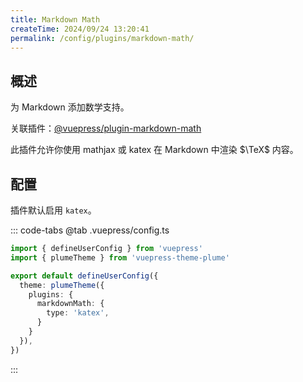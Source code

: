 ```yaml
---
title: Markdown Math
createTime: 2024/09/24 13:20:41
permalink: /config/plugins/markdown-math/
---
```


## 概述

为 Markdown 添加数学支持。

关联插件：[@vuepress/plugin-markdown-math](https://ecosystem.vuejs.press/zh/plugins/markdown/markdown-math.html)

此插件允许你使用 mathjax 或 katex 在 Markdown 中渲染 $\TeX$ 内容。

## 配置

插件默认启用 `katex`。

::: code-tabs
@tab .vuepress/config.ts

```ts
import { defineUserConfig } from 'vuepress'
import { plumeTheme } from 'vuepress-theme-plume'

export default defineUserConfig({
  theme: plumeTheme({
    plugins: {
      markdownMath: {
        type: 'katex',
      }
    }
  }),
})
```

:::
